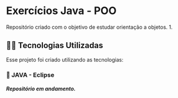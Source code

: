 # Exercícios Java - POO
Repositório criado com o objetivo de estudar orientação a objetos. 
1. 

## 👨‍💻️ Tecnologias Utilizadas
Esse projeto foi criado utilizando as tecnologias:
### :small_blue_diamond: JAVA - Eclipse

##### Repositório em andamento. 
